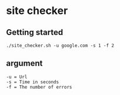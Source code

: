 # site checker



## Getting started
```shell
./site_checker.sh -u google.com -s 1 -f 2
```
## argument
```text
-u = Url
-s = Time in seconds
-f = The number of errors
```

